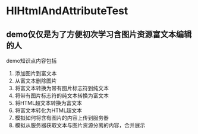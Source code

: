 # HIHtmlAndAttributeTest
## demo仅仅是为了方便初次学习含图片资源富文本编辑的人
demo知识点内容包括
1. 添加图片到富文本
2. 从富文本删除图片
3. 将富文本转换为带有图片标志符到纯文本
4. 将带有图片标志符的纯文本转换为富文本
5. 将HTML超文本转换为富文本
6. 将富文本转化为HTML超文本
7. 模拟如何将含有图片的内容上传到服务器
8. 模拟从服务器获取文本与图片资源分离的内容，合并展示
